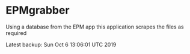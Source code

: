 # EPMgrabber
Using a database from the EPM app this application scrapes the files as required


Latest backup: Sun Oct 6 13:06:01 UTC 2019
